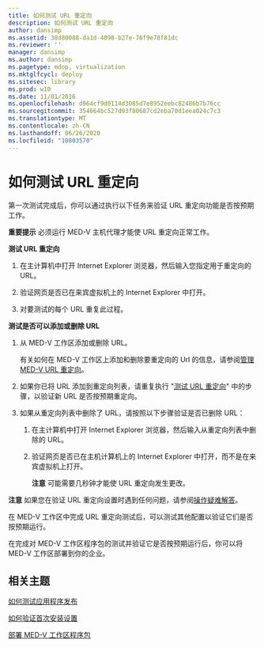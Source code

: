 ```yaml
---
title: 如何测试 URL 重定向
description: 如何测试 URL 重定向
author: dansimp
ms.assetid: 38d80088-da1d-4098-b27e-76f9e78f81dc
ms.reviewer: ''
manager: dansimp
ms.author: dansimp
ms.pagetype: mdop, virtualization
ms.mktglfcycl: deploy
ms.sitesec: library
ms.prod: w10
ms.date: 11/01/2016
ms.openlocfilehash: d964cf9d0114d3085d7e8952eebc82486b7b76cc
ms.sourcegitcommit: 354664bc527d93f80687cd2eba70d1eea024c7c3
ms.translationtype: MT
ms.contentlocale: zh-CN
ms.lasthandoff: 06/26/2020
ms.locfileid: "10803570"
---
```

# 如何测试 URL 重定向


第一次测试完成后，你可以通过执行以下任务来验证 URL 重定向功能是否按预期工作。

**重要提示** 必须运行 MED-V 主机代理才能使 URL 重定向正常工作。

<a href="" id="bkmk-urlredir"></a>**测试 URL 重定向**

1.  在主计算机中打开 Internet Explorer 浏览器，然后输入您指定用于重定向的 URL。

2.  验证网页是否已在来宾虚拟机上的 Internet Explorer 中打开。

3.  对要测试的每个 URL 重复此过程。

**测试是否可以添加或删除 URL**

1.  从 MED-V 工作区添加或删除 URL。

    有关如何在 MED-V 工作区上添加和删除要重定向的 Url 的信息，请参阅[管理 MED-V URL 重定向](manage-med-v-url-redirection.md)。

2.  如果你已将 URL 添加到重定向列表，请重复执行 "[测试 URL 重定向](#bkmk-urlredir)" 中的步骤，以验证新 URL 是否按预期重定向。

3.  如果从重定向列表中删除了 URL，请按照以下步骤验证是否已删除 URL：

    1.  在主计算机中打开 Internet Explorer 浏览器，然后输入从重定向列表中删除的 URL。

    2.  验证网页是否已在主机计算机上的 Internet Explorer 中打开，而不是在来宾虚拟机上打开。

        **注意** 可能需要几秒钟才能使 URL 重定向发生更改。

**注意** 如果您在验证 URL 重定向设置时遇到任何问题，请参阅[操作疑难解答](operations-troubleshooting-medv2.md)。

在 MED-V 工作区中完成 URL 重定向测试后，可以测试其他配置以验证它们是否按预期运行。

在完成对 MED-V 工作区程序包的测试并验证它是否按预期运行后，你可以将 MED-V 工作区部署到你的企业。

## 相关主题

[如何测试应用程序发布](how-to-test-application-publishing.md)

[如何验证首次安装设置](how-to-verify-first-time-setup-settings.md)

[部署 MED-V 工作区程序包](deploying-the-med-v-workspace-package.md)

 

 





